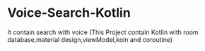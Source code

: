 # Voice-Search-Kotlin
It contain search with voice
(This Project contain Kotlin with room database,material design,viewModel,koin and coroutine)
